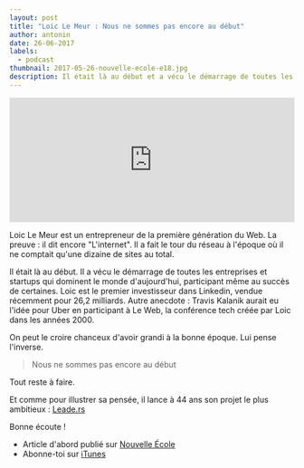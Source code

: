 ```yaml
---
layout: post
title: "Loic Le Meur : Nous ne sommes pas encore au début"
author: antonin
date: 26-06-2017
labels:
  - podcast
thumbnail: 2017-05-26-nouvelle-ecole-e18.jpg
description: Il était là au début et a vécu le démarrage de toutes les entreprises qui dominent le monde, participant même au succès de certaines. Pour le 18e épisode de Nouvelle École, Antonin nous emmène à la rencontre de Loic Le Meur.
---
```


<iframe width="100%" height="220" scrolling="no" frameborder="no" src="https://w.soundcloud.com/player/?url=https%3A//api.soundcloud.com/tracks/323930438&amp;auto_play=false&amp;hide_related=false&amp;show_comments=true&amp;show_user=true&amp;show_reposts=false&amp;visual=true"></iframe>

Loic Le Meur est un entrepreneur de la première génération du Web. La preuve : il dit encore "L'internet". Il a fait le tour du réseau à l'époque où il ne comptait qu'une dizaine de sites au total.

Il était là au début. Il a vécu le démarrage de toutes les entreprises et startups qui dominent le monde d'aujourd'hui, participant même au succès de certaines. Loic est le premier investisseur dans Linkedin, vendue récemment pour 26,2 milliards. Autre anecdote : Travis Kalanik aurait eu l'idée pour Uber en participant à Le Web, la conférence tech créée par Loic dans les années 2000.

On peut le croire chanceux d'avoir grandi à la bonne époque. Lui pense l'inverse.

<blockquote>Nous ne sommes pas encore au début</blockquote>

Tout reste à faire.

Et comme pour illustrer sa pensée, il lance à 44 ans son projet le plus ambitieux : [Leade.rs](https://leade.rs/)

Bonne écoute !

- Article d'abord publié sur [Nouvelle École](http://nouvelleecole.org/ep-18-loic-meur-made-in-california/)
- Abonne-toi sur [iTunes](https://itunes.apple.com/fr/podcast/nouvelle-ecole/id1126434008?mt=2)
